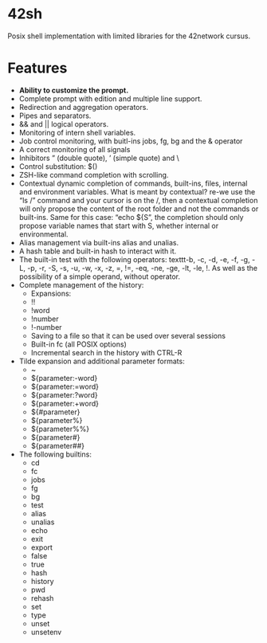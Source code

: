 # 42sh
Posix shell implementation with limited libraries for the 42network cursus.

# Features

- **Ability to customize the prompt.**
- Complete prompt with edition and multiple line support.
- Redirection and aggregation operators.
- Pipes and separators.
- && and || logical operators.
- Monitoring of intern shell variables.
- Job control monitoring, with buitl-ins jobs, fg, bg and the & operator
- A correct monitoring of all signals
- Inhibitors ” (double quote), ’ (simple quote) and \
- Control substitution: $()
- ZSH-like command completion with scrolling.
- Contextual dynamic completion of commands, built-ins, files, internal and environment variables. What is meant by contextual? re-we use the “ls /” command
and your cursor is on the /, then a contextual completion will only propose the
content of the root folder and not the commands or built-ins. Same for this case:
“echo ${S”, the completion should only propose variable names that start with S,
whether internal or environmental.
- Alias management via built-ins alias and unalias.
- A hash table and built-in hash to interact with it.
- The built-in test with the following operators: texttt-b, -c, -d, -e, -f, -g, -L,
-p, -r, -S, -s, -u, -w, -x, -z, =, !=, -eq, -ne, -ge, -lt, -le, !. As well as the
possibility of a simple operand, without operator.
- Complete management of the history:
  - Expansions:
  - !!
  - !word
  - !number
  - !-number
  - Saving to a file so that it can be used over several sessions
  - Built-in fc (all POSIX options)
  - Incremental search in the history with CTRL-R
- Tilde expansion and additional parameter formats:
  - ~
  - ${parameter:-word}
  - ${parameter:=word}
  - ${parameter:?word}
  - ${parameter:+word}
  - ${#parameter}
  - ${parameter%}
  - ${parameter%%}
  - ${parameter#}
  - ${parameter##}
- The following builtins:
  - cd
  - fc
  - jobs
  - fg
  - bg
  - test
  - alias
  - unalias
  - echo
  - exit
  - export
  - false
  - true
  - hash
  - history
  - pwd
  - rehash
  - set
  - type
  - unset
  - unsetenv